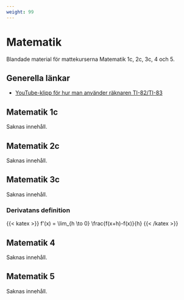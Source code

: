 ```yaml
---
weight: 99
---
```


# Matematik

Blandade material för mattekurserna Matematik 1c, 2c, 3c, 4 och 5.

## Generella länkar
* [YouTube-klipp för hur man använder räknaren TI-82/TI-83](https://www.youtube.com/watch?v=jt5vd_DG7Bk&list=PL200B60BECF9BCC2E)

## Matematik 1c

Saknas innehåll.

## Matematik 2c

Saknas innehåll.

## Matematik 3c

Saknas innehåll.

### Derivatans definition

{{< katex >}}
f'(x) = \lim_{h \to 0} \frac{f(x+h)-f(x)}{h}
{{< /katex >}}

## Matematik 4

Saknas innehåll.

## Matematik 5

Saknas innehåll.
